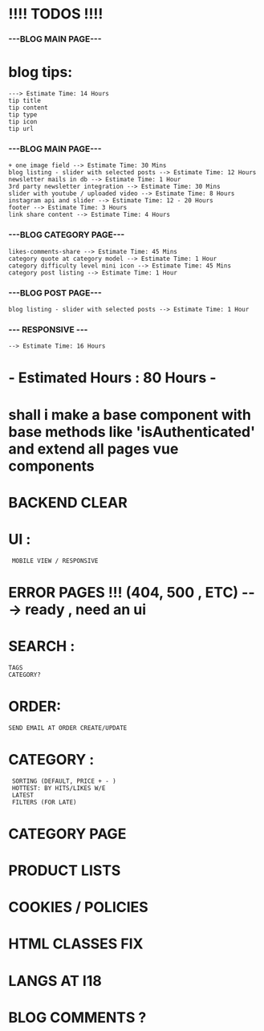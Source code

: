 # !!!! TODOS !!!!

### ---BLOG MAIN PAGE--- ###

# blog tips:
    ---> Estimate Time: 14 Hours
    tip title
    tip content
    tip type
    tip icon
    tip url

### ---BLOG MAIN PAGE--- ###
    + one image field --> Estimate Time: 30 Mins
    blog listing - slider with selected posts --> Estimate Time: 12 Hours
    newsletter mails in db --> Estimate Time: 1 Hour
    3rd party newsletter integration --> Estimate Time: 30 Mins
    slider with youtube / uploaded video --> Estimate Time: 8 Hours 
    instagram api and slider --> Estimate Time: 12 - 20 Hours
    footer --> Estimate Time: 3 Hours
    link share content --> Estimate Time: 4 Hours

### ---BLOG CATEGORY PAGE--- ###
    likes-comments-share --> Estimate Time: 45 Mins
    category quote at category model --> Estimate Time: 1 Hour
    category difficulty level mini icon --> Estimate Time: 45 Mins
    category post listing --> Estimate Time: 1 Hour

### ---BLOG POST PAGE--- ###
    blog listing - slider with selected posts --> Estimate Time: 1 Hour


### --- RESPONSIVE --- ###
    --> Estimate Time: 16 Hours


# - Estimated Hours : 80 Hours - #


# shall i make a base component with base methods like 'isAuthenticated' and extend all pages vue components
# BACKEND CLEAR

# UI :
```
 MOBILE VIEW / RESPONSIVE
```

# ERROR PAGES !!! (404, 500 , ETC) ---> ready , need an ui

# SEARCH :
```
TAGS
CATEGORY?
```

# ORDER:
```
SEND EMAIL AT ORDER CREATE/UPDATE
```

# CATEGORY :
```
 SORTING (DEFAULT, PRICE + - )
 HOTTEST: BY HITS/LIKES W/E
 LATEST
 FILTERS (FOR LATE)
```

# CATEGORY PAGE
# PRODUCT LISTS
# COOKIES / POLICIES

# HTML CLASSES FIX
# LANGS AT I18

# BLOG COMMENTS ?
